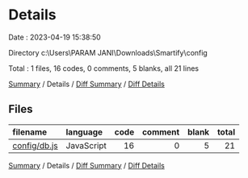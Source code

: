 # Details

Date : 2023-04-19 15:38:50

Directory c:\\Users\\PARAM JANI\\Downloads\\Smartify\\config

Total : 1 files,  16 codes, 0 comments, 5 blanks, all 21 lines

[Summary](results.md) / Details / [Diff Summary](diff.md) / [Diff Details](diff-details.md)

## Files
| filename | language | code | comment | blank | total |
| :--- | :--- | ---: | ---: | ---: | ---: |
| [config/db.js](/config/db.js) | JavaScript | 16 | 0 | 5 | 21 |

[Summary](results.md) / Details / [Diff Summary](diff.md) / [Diff Details](diff-details.md)